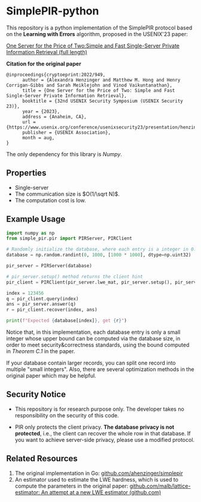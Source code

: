 # SimplePIR-python

This repository is a python implementation of the SimplePIR protocol based on the **Learning with Errors** algorithm, proposed in the USENIX'23 paper:

 [One Server for the Price of Two:Simple and Fast Single-Server Private Information Retrieval (full length)](https://eprint.iacr.org/2022/949.pdf)

**Citation for the original paper**

```
@inproceedings{cryptoeprint:2022/949,
      author = {Alexandra Henzinger and Matthew M. Hong and Henry Corrigan-Gibbs and Sarah Meiklejohn and Vinod Vaikuntanathan},
      title = {One Server for the Price of Two: Simple and Fast Single-Server Private Information Retrieval},
      booktitle = {32nd USENIX Security Symposium (USENIX Security 23)},
      year = {2023},
      address = {Anaheim, CA},
      url = {https://www.usenix.org/conference/usenixsecurity23/presentation/henzinger},
      publisher = {USENIX Association},
      month = aug,
}
```

The only dependency for this library is *Numpy*.

## Properties

* Single-server
* The communication size is $O(1/\sqrt N)$.
* The computation cost is low.

## Example Usage

```python
import numpy as np
from simple_pir.pir import PIRServer, PIRClient

# Randomly initialize the database, where each entry is a integer in 0...999
database = np.random.randint(0, 1000, [1000 * 1000], dtype=np.uint32)

pir_server = PIRServer(database)

# pir_server.setup() method returns the client hint
pir_client = PIRClient(pir_server.lwe_mat, pir_server.setup(), pir_server.get_scale_factor())

index = 123456
q = pir_client.query(index)
ans = pir_server.answer(q)
r = pir_client.recover(index, ans)

print(f"Expected {database[index]}, get {r}")
```

Notice that, in this implementation, each database entry is only a small integer whose upper bound can be computed via the database size, in order to meet security&correctness standards, using the bound computed in *Theorem C.1* in the paper.

If your database contain larger records, you can split one record into multiple "small integers". Also, there are several optimization methods in the original paper which may be helpful.

## Security Notice

* This repository is for research purpose only. The developer takes no responsibility on the security of this code.

* PIR only protects the client privacy. **The database privacy is not protected**, i.e., the client can recover the whole row in that database. If you want to achieve server-side privacy, please use a modified protocol.

## Related Resources

1. The original implementation in Go: [github.com/ahenzinger/simplepir](https://github.com/ahenzinger/simplepir/tree/main)
2. An estimator used to estimate the LWE hardness, which is used to compute the parameters in the original paper: [github.com/malb/lattice-estimator: An attempt at a new LWE estimator (github.com)](https://github.com/malb/lattice-estimator/)

